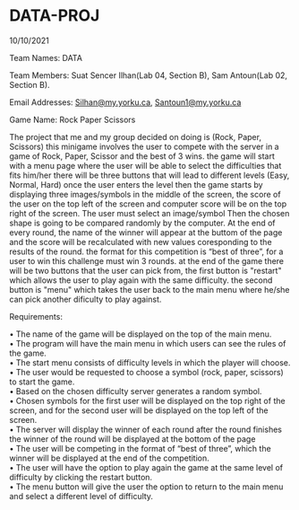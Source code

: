 # DATA-PROJ

10/10/2021

Team Names: DATA

Team Members: Suat Sencer Ilhan(Lab 04, Section B), Sam Antoun(Lab 02, Section B).

Email Addresses: Silhan@my.yorku.ca, Santoun1@my.yorku.ca

Game Name: Rock Paper Scissors

The project that me and my group decided on doing is (Rock, Paper, Scissors) this minigame involves the user to compete with the server in a game of Rock, Paper, Scissor and the best of 3 wins. the game will start with a menu page where the user will be able to select the difficulties that fits him/her there will be three buttons that will lead to different levels (Easy, Normal, Hard) once the user enters the level then the game starts by displaying three images/symbols in the middle of the screen, the score of the user on the top left of the screen and computer score will be on the top right of the screen. The user must select an image/symbol Then the chosen shape is going to be compared randomly by the computer. At the end of every round, the name of the winner will appear at the buttom of the page and the score will be recalculated with new values coresponding to the results of the round. the format for this competition is “best of three”, for a user to win this challenge must win 3 rounds. at the end of the game there will be two buttons that the user can pick from, the first button is "restart" which allows the user to play again with the same difficulty. the second button is "menu" which takes the user back to the main menu where he/she can pick another dificulty to play against.

Requirements:

•	The name of the game will be displayed on the top of the main menu.    
•	The program will have the main menu in which users can see the rules of the game.    
•	The start menu consists of difficulty levels in which the player will choose.    
•	The user would be requested to choose a symbol (rock, paper, scissors) to start the game.    
•	Based on the chosen difficulty server generates a random symbol.    
•	Chosen symbols for the first user will be displayed on the top right of the screen, and for the second user will be displayed on the top left of the screen.    
•	The server will display the winner of each round after the round finishes the winner of the round will be displayed at the bottom of the page    
•	The user will be competing in the format of “best of three”, which the winner will be displayed at the end of the competition.    
•	The user will have the option to play again the game at the same level of difficulty by clicking the restart button.    
•	The menu button will give the user the option to return to the main menu and select a different level of difficulty. 
